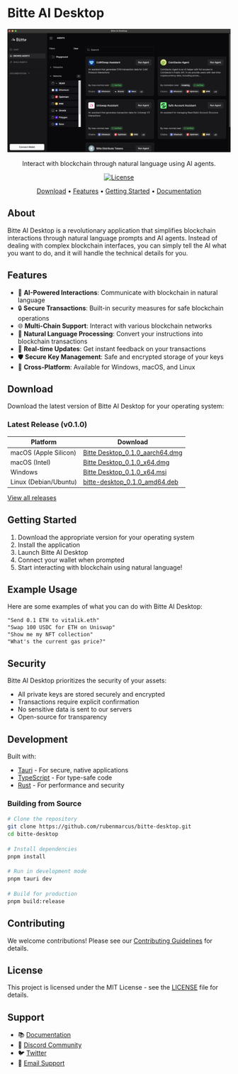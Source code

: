 # Bitte AI Desktop

<div align="center">

![Bitte AI Desktop](dapp.png)

Interact with blockchain through natural language using AI agents.


[![License](https://img.shields.io/github/license/rubenmarcus/bitte-desktop)](LICENSE)

[Download](#download) • [Features](#features) • [Getting Started](#getting-started) • [Documentation](https://bitte.ai/docs)

</div>

## About

Bitte AI Desktop is a revolutionary application that simplifies blockchain interactions through natural language prompts and AI agents. Instead of dealing with complex blockchain interfaces, you can simply tell the AI what you want to do, and it will handle the technical details for you.

## Features

- 🤖 **AI-Powered Interactions**: Communicate with blockchain in natural language
- 🔒 **Secure Transactions**: Built-in security measures for safe blockchain operations
- 🌐 **Multi-Chain Support**: Interact with various blockchain networks
- 💬 **Natural Language Processing**: Convert your instructions into blockchain transactions
- 🔄 **Real-time Updates**: Get instant feedback on your transactions
- 🛡️ **Secure Key Management**: Safe and encrypted storage of your keys
- 📱 **Cross-Platform**: Available for Windows, macOS, and Linux

## Download

Download the latest version of Bitte AI Desktop for your operating system:

### Latest Release (v0.1.0)

| Platform | Download |
|----------|----------|
| macOS (Apple Silicon) | [Bitte Desktop_0.1.0_aarch64.dmg](https://github.com/rubenmarcus/bitte-desktop/releases/download/v0.1.0/Bitte.Desktop_0.1.0_aarch64.dmg) |
| macOS (Intel) | [Bitte Desktop_0.1.0_x64.dmg](https://github.com/rubenmarcus/bitte-desktop/releases/download/v0.1.0/Bitte.Desktop_0.1.0_x64.dmg) |
| Windows | [Bitte Desktop_0.1.0_x64.msi](https://github.com/rubenmarcus/bitte-desktop/releases/download/v0.1.0/Bitte.Desktop_0.1.0_x64.msi) |
| Linux (Debian/Ubuntu) | [bitte-desktop_0.1.0_amd64.deb](https://github.com/rubenmarcus/bitte-desktop/releases/download/v0.1.0/bitte-desktop_0.1.0_amd64.deb) |

[View all releases](https://github.com/rubenmarcus/bitte-desktop/releases)

## Getting Started

1. Download the appropriate version for your operating system
2. Install the application
3. Launch Bitte AI Desktop
4. Connect your wallet when prompted
5. Start interacting with blockchain using natural language!

## Example Usage

Here are some examples of what you can do with Bitte AI Desktop:

```text
"Send 0.1 ETH to vitalik.eth"
"Swap 100 USDC for ETH on Uniswap"
"Show me my NFT collection"
"What's the current gas price?"
```

## Security

Bitte AI Desktop prioritizes the security of your assets:
- All private keys are stored securely and encrypted
- Transactions require explicit confirmation
- No sensitive data is sent to our servers
- Open-source for transparency

## Development

Built with:
- [Tauri](https://tauri.app/) - For secure, native applications
- [TypeScript](https://www.typescriptlang.org/) - For type-safe code
- [Rust](https://www.rust-lang.org/) - For performance and security

### Building from Source

```bash
# Clone the repository
git clone https://github.com/rubenmarcus/bitte-desktop.git
cd bitte-desktop

# Install dependencies
pnpm install

# Run in development mode
pnpm tauri dev

# Build for production
pnpm build:release
```

## Contributing

We welcome contributions! Please see our [Contributing Guidelines](CONTRIBUTING.md) for details.

## License

This project is licensed under the MIT License - see the [LICENSE](LICENSE) file for details.

## Support

- 📚 [Documentation](https://bitte.ai/docs)
- 💬 [Discord Community](https://discord.gg/bitte)
- 🐦 [Twitter](https://twitter.com/bitteai)
- 📧 [Email Support](mailto:support@bitte.ai)
